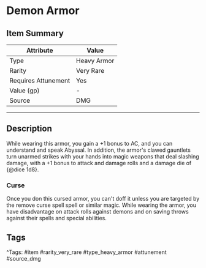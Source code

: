 # Demon Armor

## Item Summary

| Attribute            | Value                        |
|----------------------|------------------------------|
| Type                 | Heavy Armor |
| Rarity               | Very Rare             |
| Requires Attunement  | Yes                |
| Value (gp)           | -    |
| Source               | DMG |

---

## Description

While wearing this armor, you gain a +1 bonus to AC, and you can understand and speak Abyssal. In addition, the armor's clawed gauntlets turn unarmed strikes with your hands into magic weapons that deal slashing damage, with a +1 bonus to attack and damage rolls and a damage die of {@dice 1d8}.

### Curse

Once you don this cursed armor, you can't doff it unless you are targeted by the remove curse spell spell or similar magic. While wearing the armor, you have disadvantage on attack rolls against demons and on saving throws against their spells and special abilities.

## Tags

^Tags: #item #rarity_very_rare #type_heavy_armor #attunement #source_dmg